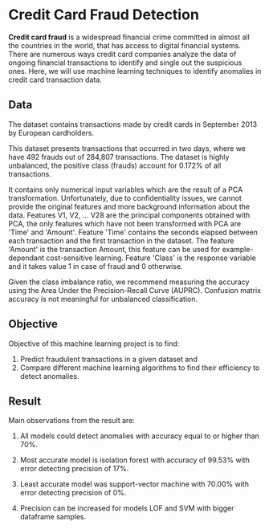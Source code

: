 # Credit Card Fraud Detection

**Credit card fraud**  is a widespread financial crime committed in almost all the countries in the world, that has access to digital financial systems. There are numerous ways credit card companies analyze the data of ongoing financial transactions to identify and single out the suspicious ones. Here, we will use machine learning techniques to identify anomalies in credit card transaction data.

## Data

The dataset contains transactions made by credit cards in September 2013 by European cardholders.

This dataset presents transactions that occurred in two days, where we have 492 frauds out of 284,807 transactions. The dataset is highly unbalanced, the positive class (frauds) account for 0.172% of all transactions.

It contains only numerical input variables which are the result of a PCA transformation. Unfortunately, due to confidentiality issues, we cannot provide the original features and more background information about the data. Features V1, V2, … V28 are the principal components obtained with PCA, the only features which have not been transformed with PCA are 'Time' and 'Amount'. Feature 'Time' contains the seconds elapsed between each transaction and the first transaction in the dataset. The feature 'Amount' is the transaction Amount, this feature can be used for example-dependant cost-sensitive learning. Feature 'Class' is the response variable and it takes value 1 in case of fraud and 0 otherwise.

Given the class imbalance ratio, we recommend measuring the accuracy using the Area Under the Precision-Recall Curve (AUPRC). Confusion matrix accuracy is not meaningful for unbalanced classification.

## Objective

Objective of this machine learning project is to find:

1. Predict fraudulent transactions in a given dataset and
2. Compare different machine learning algorithms to find their efficiency to detect anomalies.

## Result

Main observations from the result are:

1. All models could detect anomalies with accuracy equal to or higher than 70%.

2. Most accurate model is isolation forest with accuracy of 99.53% with error detecting precision of 17%.

3. Least accurate model was support-vector machine with 70.00% with error detecting precision of 0%.

4. Precision can be increased for models LOF and SVM with bigger dataframe samples.

